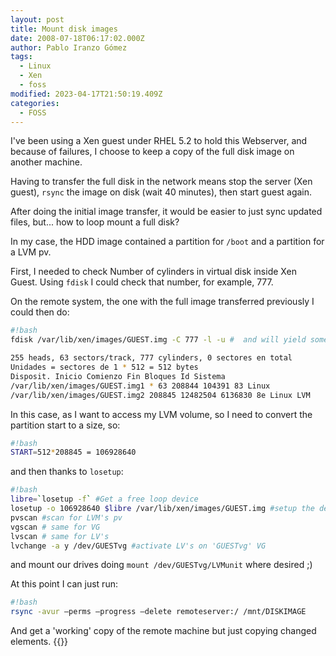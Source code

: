 ```yaml
---
layout: post
title: Mount disk images
date: 2008-07-18T06:17:02.000Z
author: Pablo Iranzo Gómez
tags:
  - Linux
  - Xen
  - foss
modified: 2023-04-17T21:50:19.409Z
categories:
  - FOSS
---
```


I've been using a Xen guest under RHEL 5.2 to hold this Webserver, and because of failures, I choose to keep a copy of the full disk image on another machine.

Having to transfer the full disk in the network means stop the server (Xen guest),
`rsync` the image on disk (wait 40 minutes), then start guest again.

After doing the initial image transfer, it would be easier to just sync updated files, but... how to loop mount a full disk?

In my case, the HDD image contained a partition for `/boot` and a partition for a LVM pv.

First, I needed to check Number of cylinders in virtual disk inside Xen Guest. Using `fdisk` I could check that number, for example, 777.

On the remote system, the one with the full image transferred previously I could then do:

```bash
#!bash
fdisk /var/lib/xen/images/GUEST.img -C 777 -l -u #  and will yield something like:

255 heads, 63 sectors/track, 777 cylinders, 0 sectores en total
Unidades = sectores de 1 * 512 = 512 bytes
Disposit. Inicio Comienzo Fin Bloques Id Sistema
/var/lib/xen/images/GUEST.img1 * 63 208844 104391 83 Linux
/var/lib/xen/images/GUEST.img2 208845 12482504 6136830 8e Linux LVM
```

In this case, as I want to access my LVM volume, so I need to convert the partition start to a size, so:

```bash
#!bash
START=512*208845 = 106928640
```

and then thanks to `losetup`:

```bash
#!bash
libre=`losetup -f` #Get a free loop device
losetup -o 106928640 $libre /var/lib/xen/images/GUEST.img #setup the device for the 2nd partition
pvscan #scan for LVM's pv
vgscan # same for VG
lvscan # same for LV's
lvchange -a y /dev/GUESTvg #activate LV's on 'GUESTvg' VG
```

and mount our drives doing `mount /dev/GUESTvg/LVMunit` where desired ;)

At this point I can just run:

```bash
#!bash
rsync -avur —perms —progress —delete remoteserver:/ /mnt/DISKIMAGE
```

And get a 'working' copy of the remote machine but just copying changed elements.
{{<enjoy>}}
